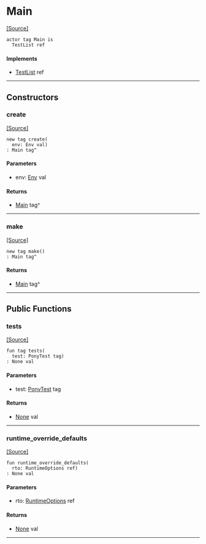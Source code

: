 # Main
<span class="source-link">[[Source]](src/mqtt-publisher/tests.md#L-0-8)</span>
```pony
actor tag Main is
  TestList ref
```

#### Implements

* [TestList](pony_test-TestList.md) ref

---

## Constructors

### create
<span class="source-link">[[Source]](src/mqtt-publisher/tests.md#L-0-9)</span>


```pony
new tag create(
  env: Env val)
: Main tag^
```
#### Parameters

*   env: [Env](builtin-Env.md) val

#### Returns

* [Main](mqtt-publisher-Main.md) tag^

---

### make
<span class="source-link">[[Source]](src/mqtt-publisher/tests.md#L-0-12)</span>


```pony
new tag make()
: Main tag^
```

#### Returns

* [Main](mqtt-publisher-Main.md) tag^

---

## Public Functions

### tests
<span class="source-link">[[Source]](src/mqtt-publisher/tests.md#L-0-15)</span>


```pony
fun tag tests(
  test: PonyTest tag)
: None val
```
#### Parameters

*   test: [PonyTest](pony_test-PonyTest.md) tag

#### Returns

* [None](builtin-None.md) val

---

### runtime_override_defaults
<span class="source-link">[[Source]](src/mqtt-publisher/tests.md#L-0-8)</span>


```pony
fun runtime_override_defaults(
  rto: RuntimeOptions ref)
: None val
```
#### Parameters

*   rto: [RuntimeOptions](builtin-RuntimeOptions.md) ref

#### Returns

* [None](builtin-None.md) val

---

